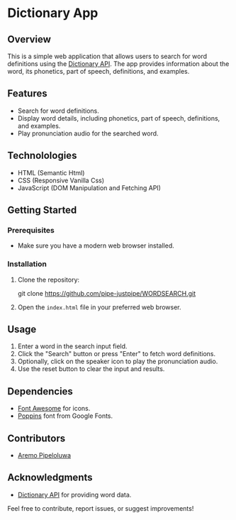 # Dictionary App

## Overview

This is a simple web application that allows users to search for word definitions using the [Dictionary API](https://dictionaryapi.dev/). The app provides information about the word, its phonetics, part of speech, definitions, and examples.

## Features

- Search for word definitions.
- Display word details, including phonetics, part of speech, definitions, and examples.
- Play pronunciation audio for the searched word.

## Technolologies

- HTML (Semantic Html)
- CSS (Responsive Vanilla Css)
- JavaScript (DOM Manipulation and Fetching API)

## Getting Started

### Prerequisites

- Make sure you have a modern web browser installed.

### Installation

1. Clone the repository:

   git clone https://github.com/pipe-justpipe/WORDSEARCH.git


2. Open the `index.html` file in your preferred web browser.

## Usage

1. Enter a word in the search input field.
2. Click the "Search" button or press "Enter" to fetch word definitions.
3. Optionally, click on the speaker icon to play the pronunciation audio.
4. Use the reset button to clear the input and results.

## Dependencies

- [Font Awesome](https://fontawesome.com/) for icons.
- [Poppins](https://fonts.google.com/specimen/Poppins) font from Google Fonts.

## Contributors

- [Aremo Pipeloluwa](https://github.com/your-username)

## Acknowledgments

- [Dictionary API](https://dictionaryapi.dev/) for providing word data.

Feel free to contribute, report issues, or suggest improvements!

